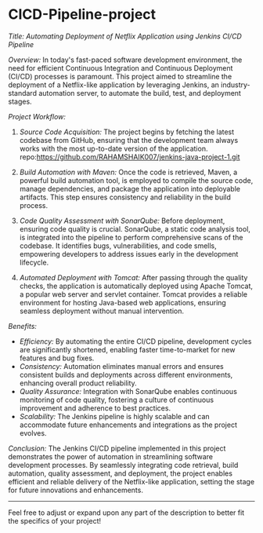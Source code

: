 # CICD-Pipeline-project
*Title: Automating Deployment of Netflix Application using Jenkins CI/CD Pipeline*

*Overview:*
In today's fast-paced software development environment, the need for efficient Continuous Integration and Continuous Deployment (CI/CD) processes is paramount. This project aimed to streamline the deployment of a Netflix-like application by leveraging Jenkins, an industry-standard automation server, to automate the build, test, and deployment stages.

*Project Workflow:*
1. *Source Code Acquisition:* The project begins by fetching the latest codebase from GitHub, ensuring that the development team always works with the most up-to-date version of the application.
    repo:https://github.com/RAHAMSHAIK007/jenkins-java-project-1.git
   
3. *Build Automation with Maven:* Once the code is retrieved, Maven, a powerful build automation tool, is employed to compile the source code, manage dependencies, and package the application into deployable artifacts. This step ensures consistency and reliability in the build process.

4. *Code Quality Assessment with SonarQube:* Before deployment, ensuring code quality is crucial. SonarQube, a static code analysis tool, is integrated into the pipeline to perform comprehensive scans of the codebase. It identifies bugs, vulnerabilities, and code smells, empowering developers to address issues early in the development lifecycle.

5. *Automated Deployment with Tomcat:* After passing through the quality checks, the application is automatically deployed using Apache Tomcat, a popular web server and servlet container. Tomcat provides a reliable environment for hosting Java-based web applications, ensuring seamless deployment without manual intervention.

*Benefits:*
- *Efficiency:* By automating the entire CI/CD pipeline, development cycles are significantly shortened, enabling faster time-to-market for new features and bug fixes.
- *Consistency:* Automation eliminates manual errors and ensures consistent builds and deployments across different environments, enhancing overall product reliability.
- *Quality Assurance:* Integration with SonarQube enables continuous monitoring of code quality, fostering a culture of continuous improvement and adherence to best practices.
- *Scalability:* The Jenkins pipeline is highly scalable and can accommodate future enhancements and integrations as the project evolves.

*Conclusion:*
The Jenkins CI/CD pipeline implemented in this project demonstrates the power of automation in streamlining software development processes. By seamlessly integrating code retrieval, build automation, quality assessment, and deployment, the project enables efficient and reliable delivery of the Netflix-like application, setting the stage for future innovations and enhancements.

--- 

Feel free to adjust or expand upon any part of the description to better fit the specifics of your project!
